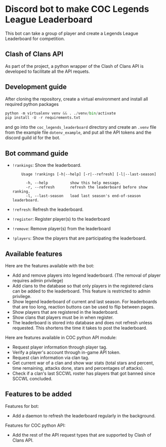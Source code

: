 # Discord bot to make COC Legends League Leaderboard


This bot can take a group of player and create a Legends League Leaderboard for competition.


## Clash of Clans API

As part of the project, a python wrapper of the Clash of Clans API is developed to facilitate
all the API requets.


## Development guide

After cloning the repository, create a virtual environment and install all required python
packages

```python
python -m virtualenv venv && . ./venv/bin/activate
pip install -U -r requirements.txt
```

and go into the `coc_legends_leaderboard` directory and create an `.venv` file from the example
file `dotenv_example`, and put all the API tokens and the discord guild id for the bot.


## Bot command guide

* `!rankings`: Show the leaderboard.

    ```
        Usage !rankings [-h|--help] [-r|--refresh] [-l|--last-season]

          -h, --help          show this help message.
          -r, --refresh       refresh the leaderboard before show ranking.
          -l, --last-season   load last season's end-of-season leaderboard.
    ```
    
* `!refresh`: Refresh the leaderboard.
* `!register`: Register player(s) to the leaderboard
* `!remove`: Remove player(s) from the leaderboard
* `!players`: Show the players that are participating the leaderboard. 


## Available features

Here are the features available with the bot:

* Add and remove players into legend leaderboard. (The removal of player requires admin privilege)
* Add clans to the database so that only players in the registered clans can be added to the leaderboard. 
  This feature is restricted to admin privilege.
* Show legend leaderboard of current and last season. For leaderboards that are too long, reaction buttons
  can be used to flip between pages.
* Show players that are registered in the leaderboard.
* Show clans that players must be in when register.
* The leaderboard is stored into database and does not refresh unless requested. This shortens the time
  it takes to post the leaderboard.
  
Here are features available in COC python API module:
* Request player information through player tag.
* Verify a player's account through in-game API token.
* Request clan information via clan tag.
* Get current war of a clan and show war stats (total stars and percent, time remaining, attacks done,
  stars and percentages of attacks).
* Check if a clan's last SCCWL roster has players that got banned since SCCWL concluded.
  
## Features to be added

Features for bot:

* Add a daemon to refresh the leaderboard regularly in the background.

Features for COC python API:

* Add the rest of the API request types that are supported by Clash of Clans API.
